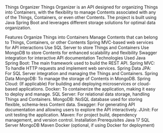 Things Organizer
Things Organizer is an API designed for organizing Things into Containers, with the flexibility to manage Contents associated with any of the Things, Containers, or even other Contents. The project is built using Java Spring Boot and leverages different storage solutions for optimal data organization.

Features
Organize Things into Containers
Manage Contents that can belong to Things, Containers, or other Contents
Spring MVC-based web services for API interactions
Use SQL Server to store Things and Containers
Use MongoDB to store Contents for enhanced scalability and flexibility
Swagger integration for interactive API documentation
Technologies Used
Java Spring Boot: The main framework used to build the REST API.
Spring MVC: To handle HTTP requests and implement web services.
Spring Data JPA: For SQL Server integration and managing the Things and Containers.
Spring Data MongoDB: To manage the storage of Contents in MongoDB.
Spring Cloud: (If applicable) For building and deploying microservices or cloud-based applications.
Docker: To containerize the application, making it easy to deploy and manage.
SQL Server: For relational data storage, handling Things and Containers.
MongoDB: NoSQL database used for storing flexible, schema-less Content data.
Swagger: For generating API documentation and allowing users to explore the API interactively.
JUnit: For unit testing the application.
Maven: For project build, dependency management, and version control.
Installation
Prerequisites
Java 17
SQL Server
MongoDB
Maven
Docker (optional, if using Docker for deployment)
